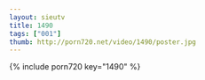 ```yaml
--- 
layout: sieutv
title: 1490
tags: ["001"]
thumb: http://porn720.net/video/1490/poster.jpg
---
```

{% include porn720 key="1490" %} 

